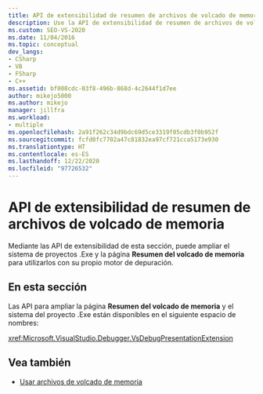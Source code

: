 ```yaml
---
title: API de extensibilidad de resumen de archivos de volcado de memoria | Microsoft Docs
description: Use la API de extensibilidad de resumen de archivos de volcado de memoria para ampliar el sistema de proyectos .exe y la página Resumen del volcado de memoria para usarlos con su propio motor de depuración en Visual Studio.
ms.custom: SEO-VS-2020
ms.date: 11/04/2016
ms.topic: conceptual
dev_langs:
- CSharp
- VB
- FSharp
- C++
ms.assetid: bf008cdc-03f8-496b-868d-4c2644f1d7ee
author: mikejo5000
ms.author: mikejo
manager: jillfra
ms.workload:
- multiple
ms.openlocfilehash: 2a91f262c34d9bdc69d5ce3319f05cdb3f0b952f
ms.sourcegitcommit: fcfd0fc7702a47c81832ea97cf721cca5173e930
ms.translationtype: HT
ms.contentlocale: es-ES
ms.lasthandoff: 12/22/2020
ms.locfileid: "97726532"
---
```

# <a name="dump-file-summary-extensibility-api"></a>API de extensibilidad de resumen de archivos de volcado de memoria
Mediante las API de extensibilidad de esta sección, puede ampliar el sistema de proyectos .Exe y la página **Resumen del volcado de memoria** para utilizarlos con su propio motor de depuración.

## <a name="in-this-section"></a>En esta sección
 Las API para ampliar la página **Resumen del volcado de memoria** y el sistema del proyecto .Exe están disponibles en el siguiente espacio de nombres:

 <xref:Microsoft.VisualStudio.Debugger.VsDebugPresentationExtension>

## <a name="see-also"></a>Vea también
- [Usar archivos de volcado de memoria](../debugger/using-dump-files.md)